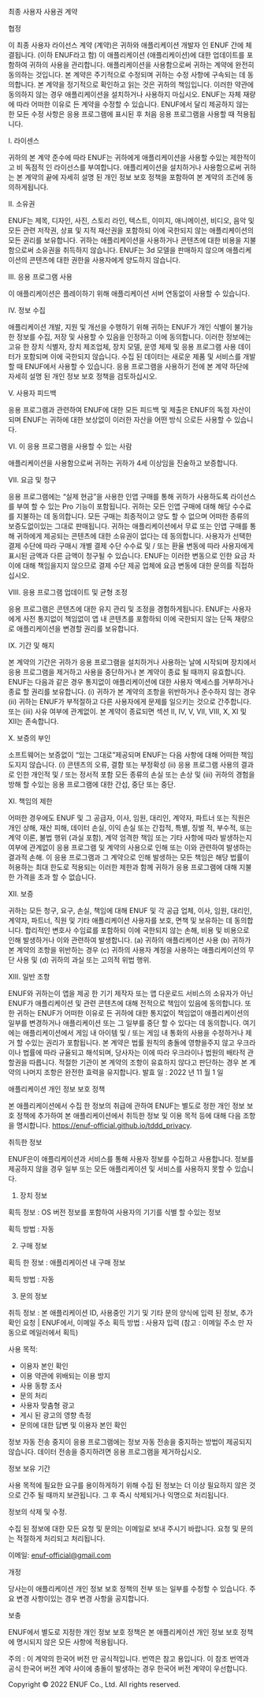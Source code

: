 최종 사용자 사용권 계약

협정

이 최종 사용자 라이선스 계약 (계약)은 귀하와 애플리케이션 개발자 인 ENUF 간에 체결됩니다. (이하 ENUF라고 함) 이 애플리케이션 (애플리케이션)에 대한 업데이트를 포함하여 귀하의 사용을 관리합니다. 애플리케이션을 사용함으로써 귀하는 계약에 완전히 동의하는 것입니다.
본 계약은 주기적으로 수정되며 귀하는 수정 사항에 구속되는 데 동의합니다. 본 계약을 정기적으로 확인하고 읽는 것은 귀하의 책임입니다. 이러한 약관에 동의하지 않는 경우 애플리케이션을 설치하거나 사용하지 마십시오. ENUF는 자체 재량에 따라 어떠한 이유로 든 계약을 수정할 수 있습니다. ENUF에서 달리 제공하지 않는 한 모든 수정 사항은 응용 프로그램에 표시된 후 처음 응용 프로그램을 사용할 때 적용됩니다.

I. 라이센스

귀하의 본 계약 준수에 따라 ENUF는 귀하에게 애플리케이션을 사용할 수있는 제한적이고 비 독점적 인 라이선스를 부여합니다. 애플리케이션을 설치하거나 사용함으로써 귀하는 본 계약의 끝에 자세히 설명 된 개인 정보 보호 정책을 포함하여 본 계약의 조건에 동의하게됩니다.

II. 소유권

ENUF는 제목, 디자인, 사진, 스토리 라인, 텍스트, 이미지, 애니메이션, 비디오, 음악 및 모든 관련 저작권, 상표 및 지적 재산권을 포함하되 이에 국한되지 않는 애플리케이션의 모든 권리를 보유합니다. 귀하는 애플리케이션을 사용하거나 콘텐츠에 대한 비용을 지불함으로써 소유권을 취득하지 않습니다. ENUF는 3d 모델을 판매하지 않으며 애플리케이션의 콘텐츠에 대한 권한을 사용자에게 양도하지 않습니다.

III. 응용 프로그램 사용

이 애플리케이션은 플레이하기 위해 애플리케이션 서버 연동없이 사용할 수 있습니다.

IV. 정보 수집

애플리케이션 개발, 지원 및 개선을 수행하기 위해 귀하는 ENUF가 개인 식별이 불가능한 정보를 수집, 저장 및 사용할 수 있음을 인정하고 이에 동의합니다. 이러한 정보에는 고유 한 장치 식별자, 장치 제조업체, 장치 모델, 운영 체제 및 응용 프로그램 사용 데이터가 포함되며 이에 국한되지 않습니다. 수집 된 데이터는 새로운 제품 및 서비스를 개발할 때 ENUF에서 사용할 수 있습니다. 응용 프로그램을 사용하기 전에 본 계약 하단에 자세히 설명 된 개인 정보 보호 정책을 검토하십시오.

V. 사용자 피드백

응용 프로그램과 관련하여 ENUF에 대한 모든 피드백 및 제출은 ENUF의 독점 자산이되며 ENUF는 귀하에 대한 보상없이 이러한 자산을 어떤 방식 으로든 사용할 수 있습니다.

VI. 이 응용 프로그램을 사용할 수 있는 사람

애플리케이션을 사용함으로써 귀하는 귀하가 4세 이상임을 진술하고 보증합니다.

VII. 요금 및 청구

응용 프로그램에는 “실제 현금”을 사용한 인앱 구매를 통해 귀하가 사용하도록 라이선스를 부여 할 수 있는 Pro 기능이 포함됩니다. 귀하는 모든 인앱 구매에 대해 해당 수수료를 지불하는 데 동의합니다. 모든 구매는 최종적이고 양도 할 수 없으며 어떠한 종류의 보증도없이있는 그대로 판매됩니다. 귀하는 애플리케이션에서 무료 또는 인앱 구매를 통해 귀하에게 제공되는 콘텐츠에 대한 소유권이 없다는 데 동의합니다.
사용자가 선택한 결제 수단에 따라 구매시 개별 결제 수단 수수료 및 / 또는 환율 변동에 따라 사용자에게 표시된 금액과 다른 금액이 청구될 수 있습니다. ENUF는 이러한 변동으로 인한 요금 차이에 대해 책임을지지 않으므로 결제 수단 제공 업체에 요금 변동에 대한 문의를 직접하십시오.

VIII. 응용 프로그램 업데이트 및 균형 조정

응용 프로그램은 콘텐츠에 대한 유지 관리 및 조정을 경험하게됩니다. ENUF는 사용자에게 사전 통지없이 책임없이 앱 내 콘텐츠를 포함하되 이에 국한되지 않는 단독 재량으로 애플리케이션을 변경할 권리를 보유합니다.

IX. 기간 및 해지

본 계약의 기간은 귀하가 응용 프로그램을 설치하거나 사용하는 날에 시작되며 장치에서 응용 프로그램을 제거하고 사용을 중단하거나 본 계약이 종료 될 때까지 유효합니다. ENUF는 다음과 같은 경우 통지없이 애플리케이션에 대한 사용자 액세스를 거부하거나 종료 할 권리를 보유합니다. (i) 귀하가 본 계약의 조항을 위반하거나 준수하지 않는 경우 (ii) 귀하는 ENUF가 부적절하고 다른 사용자에게 문제를 일으키는 것으로 간주합니다. 또는 (iii) 사유 여부에 관계없이. 본 계약이 종료되면 섹션 II, IV, V, VII, VIII, X, XI 및 XII는 존속합니다.

X. 보증의 부인

소프트웨어는 보증없이 “있는 그대로”제공되며 ENUF는 다음 사항에 대해 어떠한 책임도지지 않습니다. (i) 콘텐츠의 오류, 결함 또는 부정확성 (ii) 응용 프로그램 사용의 결과로 인한 개인적 및 / 또는 정서적 포함 모든 종류의 손실 또는 손상 및 (iii) 귀하의 경험을 방해 할 수있는 응용 프로그램에 대한 간섭, 중단 또는 중단.

XI. 책임의 제한

어떠한 경우에도 ENUF 및 그 공급자, 이사, 임원, 대리인, 계약자, 파트너 또는 직원은 개인 상해, 재산 피해, 데이터 손실, 이익 손실 또는 간접적, 특별, 징벌 적, 부수적, 또는 계약 이론, 불법 행위 (과실 포함), 계약 엄격한 책임 또는 기타 사항에 따라 발생하는지 여부에 관계없이 응용 프로그램 및 계약의 사용으로 인해 또는 이와 관련하여 발생하는 결과적 손해. 이 응용 프로그램과 그 계약으로 인해 발생하는 모든 책임은 해당 법률이 허용하는 최대 한도로 적용되는 이러한 제한과 함께 귀하가 응용 프로그램에 대해 지불 한 가격을 초과 할 수 없습니다.

XII. 보증

귀하는 모든 청구, 요구, 손실, 책임에 대해 ENUF 및 각 공급 업체, 이사, 임원, 대리인, 계약자, 파트너, 직원 및 기타 애플리케이션 사용자를 보호, 면책 및 보유하는 데 동의합니다. 합리적인 변호사 수임료를 포함하되 이에 국한되지 않는 손해, 비용 및 비용으로 인해 발생하거나 이와 관련하여 발생합니다. (a) 귀하의 애플리케이션 사용 (b) 귀하가 본 계약의 조항을 위반하는 경우 (c) 귀하의 사용자 계정을 사용하는 애플리케이션의 무단 사용 및 (d) 귀하의 과실 또는 고의적 위법 행위.

XIII. 일반 조항

ENUF와 귀하는이 앱을 제공 한 기기 제작자 또는 앱 다운로드 서비스의 소유자가 아닌 ENUF가 애플리케이션 및 관련 콘텐츠에 대해 전적으로 책임이 있음에 동의합니다. 또한 귀하는 ENUF가 어떠한 이유로 든 귀하에 대한 통지없이 책임없이 애플리케이션의 일부를 변경하거나 애플리케이션 또는 그 일부를 중단 할 수 있다는 데 동의합니다. 여기에는 애플리케이션에서 게임 내 아이템 및 / 또는 게임 내 통화의 사용을 수정하거나 제거 할 수있는 권리가 포함됩니다.
본 계약은 법률 원칙의 충돌에 영향을주지 않고 우크라이나 법률에 따라 규율되고 해석되며, 당사자는 이에 따라 우크라이나 법원의 배타적 관할권을 따릅니다. 적절한 기관이 본 계약의 조항이 유효하지 않다고 판단하는 경우 본 계약의 나머지 조항은 완전한 효력을 유지합니다.
발효 일 : 2022 년 11 월 1 일

애플리케이션 개인 정보 보호 정책

본 애플리케이션에서 수집 한 정보의 취급에 관하여 ENUF는 별도로 정한 개인 정보 보호 정책에 추가하여 본 애플리케이션에서 취득한 정보 및 이용 목적 등에 대해 다음 조항을 명시합니다.
https://enuf-official.github.io/tddd_privacy.

취득한 정보

ENUF은이 애플리케이션과 서비스를 통해 사용자 정보를 수집하고 사용합니다. 정보를 제공하지 않을 경우 일부 또는 모든 애플리케이션 및 서비스를 사용하지 못할 수 있습니다.

1. 장치 정보

획득 정보 : OS 버전 정보를 포함하여 사용자의 기기를 식별 할 수있는 정보

획득 방법 : 자동

2. 구매 정보

획득 한 정보 : 애플리케이션 내 구매 정보

획득 방법 : 자동

3. 문의 정보

취득 정보 : 본 애플리케이션 ID, 사용중인 기기 및 기타 문의 양식에 입력 된 정보, 추가 확인 요청 | ENUF에서, 이메일 주소 획득 방법 : 사용자 입력 (참고 : 이메일 주소 만 자동으로 메일러에서 획득)

사용 목적:
- 이용자 본인 확인
- 이용 약관에 위배되는 이용 방지
- 사용 동향 조사
- 문의 처리
- 사용자 맞춤형 광고
- 게시 된 광고의 영향 측정
- 문의에 대한 답변 및 이용자 본인 확인

정보 자동 전송 중지이 응용 프로그램에는 정보 자동 전송을 중지하는 방법이 제공되지 않습니다. 데이터 전송을 중지하려면 응용 프로그램을 제거하십시오.

정보 보유 기간

사용 목적에 필요한 요구를 용이하게하기 위해 수집 된 정보는 더 이상 필요하지 않은 것으로 간주 될 때까지 보관됩니다. 그 후 즉시 삭제되거나 익명으로 처리됩니다.

정보의 삭제 및 수정.

수집 된 정보에 대한 모든 요청 및 문의는 이메일로 보내 주시기 바랍니다. 요청 및 문의는 적절하게 처리되고 처리됩니다.

이메일: enuf-official@gmail.com

개정

당사는이 애플리케이션 개인 정보 보호 정책의 전부 또는 일부를 수정할 수 있습니다. 주요 변경 사항이있는 경우 변경 사항을 공지합니다.

보충

ENUF에서 별도로 지정한 개인 정보 보호 정책은 본 애플리케이션 개인 정보 보호 정책에 명시되지 않은 모든 사항에 적용됩니다.

주의 : 이 계약의 한국어 버전 만 공식적입니다. 번역은 참고 용입니다. 이 참조 번역과 공식 한국어 버전 계약 사이에 충돌이 발생하는 경우 한국어 버전 계약이 우선합니다.

Copyright © 2022 ENUF Co., Ltd. All rights reserved.
